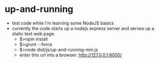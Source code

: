 # up-and-running
- test code while I'm learning some NodeJS basics
- currently the code starts up a nodejs express server and serves up a static text web page.
  - $>npm install
  - $>grunt --force
  - $>node dist/js/up-and-running-min.js
  - enter this url into a browser: http://127.0.0.1:8000/ 
